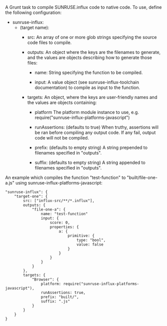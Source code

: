 A Grunt task to compile SUNRUSE.influx code to native code.  To use, define the following configuration:

* sunruse-influx:
	* (target name):
		* src:
		An array of one or more glob strings specifying the source code files to compile.
		
		* outputs:
		An object where the keys are the filenames to generate, and the values are objects describing how to generate those files:
		
			* name:
			String specifying the function to be compiled.
			
			* input:
			A value object (see sunruse-influx-toolchain documentation) to compile as input to the function.
			
		* targets:
		An object, where the keys are user-friendly names and the values are objects containing:
			
			* platform
			The platform module instance to use, e.g. require("sunruse-influx-platforms-javascript")
			
			* runAssertions: (defaults to true)
			When truthy, assertions will be ran before compiling any output code.  If any fail, output code will not be compiled.
			
			* prefix: (defaults to empty string)
			A string prepended to filenames specified in "outputs".
			
			* suffix: (defaults to empty string)
			A string appended to filenames specified in "outputs".
			
An example which compiles the function "test-function" to "built/file-one-a.js" using sunruse-influx-platforms-javascript:

    "sunruse-influx": {
		"target-one": {
			src: ["influx-src/**/*.influx"],
			outputs: {
				"file-one-a": {
					name: "test-function"
					input: {
						score: 0,
						properties: {
							a: {
								primitive: {
									type: "bool",
									value: false
								}
							}
						}
					}
				}
			},
			targets: {
				"Browser": {
					platform: require("sunruse-influx-platforms-javascript"),
					runAssertions: true,
					prefix: "built/",
					suffix: ".js"
				}
			}
		}
	}